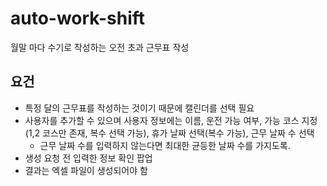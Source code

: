 # auto-work-shift
월말 마다 수기로 작성하는 오전 초과 근무표 작성

## 요건
- 특정 달의 근무표를 작성하는 것이기 때문에 캘린더를 선택 필요
- 사용자를 추가할 수 있으며 사용자 정보에는 이름, 운전 가능 여부, 가능 코스 지정(1,2 코스만 존재, 복수 선택 가능), 휴가 날짜 선택(복수 가능), 근무 날짜 수 선택
    - 근무 날짜 수를 입력하지 않는다면 최대한 균등한 날짜 수를 가지도록.
- 생성 요청 전 입력한 정보 확인 팝업
- 결과는 엑셀 파일이 생성되어야 함
